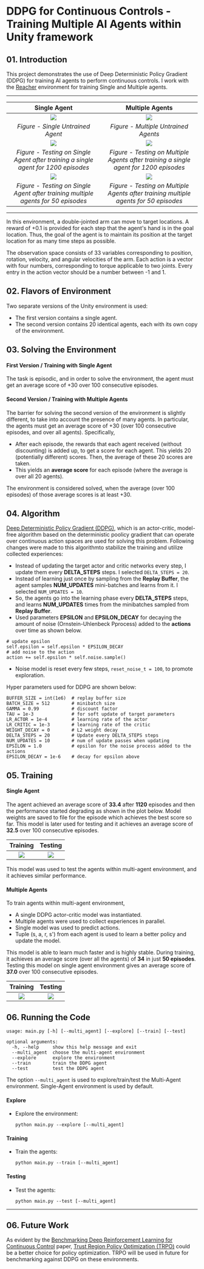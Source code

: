 # DDPG for Continuous Controls - Training Multiple AI Agents within Unity framework 

## 01. Introduction

This project demonstrates the use of Deep Deterministic Policy Gradient (DDPG) for training AI agents to perform continuous controls. I work with the [Reacher](https://github.com/Unity-Technologies/ml-agents/blob/master/docs/Learning-Environment-Examples.md#reacher) environment for training Single and Multiple agents.

---

| Single Agent                         |  Multiple Agents                      |
|:------------------------------------:|:-------------------------------------:|
|![](results/result_single_untrained_agent.gif)  | ![](results/result_multi_untrained_agents.gif)   |  
| *Figure - Single Untrained Agent* | *Figure - Multiple Untrained Agents* |
|![](results/result_single_agent.gif)  | ![](results/result_multi_agents.gif)   |  
| *Figure - Testing on Single Agent after training a single agent for 1200 episodes* | *Figure - Testing on Multiple Agents after training a single agent for 1200 episodes* |
|![](results/result_single_agent_trained_on_multi_agents.gif)  | ![](results/result_multi_agents_trained_on_multi_agents.gif)   |  
| *Figure - Testing on Single Agent after training multiple agents for 50 episodes* | *Figure - Testing on Multiple Agents after training multiple agents for 50 episodes* |

---

In this environment, a double-jointed arm can move to target locations. A reward of +0.1 is provided for each step that the agent's hand is in the goal location. Thus, the goal of the agent is to maintain its position at the target location for as many time steps as possible.

The observation space consists of 33 variables corresponding to position, rotation, velocity, and angular velocities of the arm. Each action is a vector with four numbers, corresponding to torque applicable to two joints. Every entry in the action vector should be a number between -1 and 1.

## 02. Flavors of Environment

Two separate versions of the Unity environment is used:  
- The first version contains a single agent.
- The second version contains 20 identical agents, each with its own copy of the environment.  

## 03. Solving the Environment

#### First Version / Training with Single Agent

The task is episodic, and in order to solve the environment, the agent must get an average score of +30 over 100 consecutive episodes.

#### Second Version / Training with Multiple Agents

The barrier for solving the second version of the environment is slightly different, to take into account the presence of many agents. In particular, the agents must get an average score of +30 (over 100 consecutive episodes, and over all agents). Specifically,  
- After each episode, the rewards that each agent received (without discounting) is added up, to get a score for each agent. This yields 20 (potentially different) scores. Then, the average of these 20 scores are taken.  
- This yields an **average score** for each episode (where the average is over all 20 agents).  

The environment is considered solved, when the average (over 100 episodes) of those average scores is at least +30. 

## 04. Algorithm  

[Deep Deterministic Policy Gradient (DDPG)](https://arxiv.org/abs/1509.02971), which is an actor-critic, model-free algorithm based on the deterministic poolicy gradient that can operate over continuous action spaces are used for solving this problem. Following changes were made to this algorithmto stabilize the training and utilize collected experiences:  

 - Instead of updating the target actor and critic networks every step, I update them every **DELTA_STEPS** steps. I selected ```DELTA_STEPS = 20```.  
 - Instead of learning just once by sampling from the **Replay Buffer**, the agent samples **NUM_UPDATES** mini-batches and learns from it. I selected ```NUM_UPDATES = 10```.  
 - So, the agents go into the learning phase every **DELTA_STEPS** steps, and learns **NUM_UPDATES** times from the minibatches sampled from **Replay Buffer**.  
 - Used parameters **EPSILON** and **EPSILON_DECAY** for decaying the amount of noise (Ornstein-Uhlenbeck Pprocess) added to the **actions** over time as shown below.   
  ```
  # update epsilon
  self.epsilon = self.epsilon * EPSILON_DECAY
  # add noise to the action
  action += self.epsilon * self.noise.sample()
  ```   
 - Noise model is reset every few steps, ```reset_noise_t = 100```, to promote exploration.  

Hyper parameters used for DDPG are shown below:  

```
BUFFER_SIZE = int(1e6)  # replay buffer size
BATCH_SIZE = 512        # minibatch size
GAMMA = 0.99            # discount factor
TAU = 1e-3              # for soft update of target parameters
LR_ACTOR = 1e-4         # learning rate of the actor 
LR_CRITIC = 1e-3        # learning rate of the critic
WEIGHT_DECAY = 0        # L2 weight decay
DELTA_STEPS = 20        # Update every DELTA_STEPS steps
NUM_UPDATES = 10        # num of update passes when updating
EPSILON = 1.0           # epsilon for the noise process added to the actions
EPSILON_DECAY = 1e-6    # decay for epsilon above
```

## 05. Training  

#### Single Agent  

The agent achieved an average score of **33.4** after **1120** episodes and then the performance started degrading as shown in the plot below. Model weights are saved to file for the episode which achieves the best score so far. This model is later used for testing and it achieves an average score of **32.5** over 100 consecutive episodes. 

| Training                         |  Testing                                |
|:--------------------------------:|:---------------------------------------:|
|![](logs/reacher_ddpg/plot.png)   | ![](logs/reacher_ddpg/test_result.png)  | 

This model was used to test the agents within multi-agent environment, and it achieves similar performance.  

#### Multiple Agents  

To train agents within multi-agent environment, 
 - A single DDPG actor-critic model was instantiated.  
 - Multiple agents were used to collect experiences in parallel.  
 - Single model was used to predict actions.  
 - Tuple (s, a, r, s') from each agent is used to learn a better policy and update the model.   

This model is able to learn much faster and is highly stable. During training, it achieves an average score (over all the agents) of **34** in just **50 episodes**. Testing this model on single agent environment gives an average score of **37.0** over 100 consecutive episodes.

| Training                         |  Testing                                |
|:--------------------------------:|:---------------------------------------:|
|![](logs/reacher_ddpg_multiple_agents/plot.png)   | ![](logs/reacher_ddpg_multiple_agents/test_plot.png)  | 

## 06. Running the Code  

```
usage: main.py [-h] [--multi_agent] [--explore] [--train] [--test]

optional arguments:
  -h, --help     show this help message and exit
  --multi_agent  choose the multi-agent environment
  --explore      explore the environment
  --train        train the DDPG agent
  --test         test the DDPG agent
```

The option ```--multi_agent``` is used to explore/train/test the Multi-Agent environment. Single-Agent environment is used by default.   

#### Explore  

 - Explore the environment:  

    ```
    python main.py --explore [--multi_agent]
    ```

#### Training  

 - Train the agents:  

    ```
    python main.py --train [--multi_agent]
    ```

#### Testing 

 - Test the agents:  

    ```
    python main.py --test [--multi_agent]
    ```

---

## 06. Future Work

As evident by the [Benchmarking Deep Reinforcement Learning for Continuous Control](https://arxiv.org/abs/1604.06778) paper, [Trust Region Policy Optimization (TRPO)](https://arxiv.org/abs/1502.05477) could be a better choice for policy optimization. TRPO will be used in future for benchmarking against DDPG on these environments.